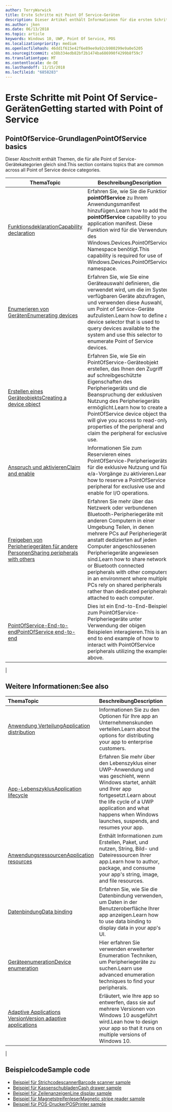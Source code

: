```yaml
---
author: TerryWarwick
title: Erste Schritte mit Point Of Service-Geräten
description: Dieser Artikel enthält Informationen für die ersten Schritte mit PointOfService-UWP-Apps.
ms.author: jken
ms.date: 06/13/2018
ms.topic: article
keywords: Windows 10, UWP, Point Of Service, POS
ms.localizationpriority: medium
ms.openlocfilehash: 46dd1f615e42f6e89ee9a92cb980299e9a0e5205
ms.sourcegitcommit: e38b334edb82bf2b1474ba686990f4299b8f59c7
ms.translationtype: MT
ms.contentlocale: de-DE
ms.lasthandoff: 11/15/2018
ms.locfileid: "6858283"
---
```

# <a name="getting-started-with-point-of-service"></a><span data-ttu-id="76c23-104">Erste Schritte mit Point Of Service-Geräten</span><span class="sxs-lookup"><span data-stu-id="76c23-104">Getting started with Point of Service</span></span>

## <a name="pointofservice-basics"></a><span data-ttu-id="76c23-105">PointOfService-Grundlagen</span><span class="sxs-lookup"><span data-stu-id="76c23-105">PointOfService basics</span></span>

<span data-ttu-id="76c23-106">Dieser Abschnitt enthält Themen, die für alle Point of Service-Gerätekategorien gleich sind.</span><span class="sxs-lookup"><span data-stu-id="76c23-106">This section contains topics that are common across all Point of Service device categories.</span></span>

|<span data-ttu-id="76c23-107">Thema</span><span class="sxs-lookup"><span data-stu-id="76c23-107">Topic</span></span> |<span data-ttu-id="76c23-108">Beschreibung</span><span class="sxs-lookup"><span data-stu-id="76c23-108">Description</span></span> |
|------|------------|
| [<span data-ttu-id="76c23-109">Funktionsdeklaration</span><span class="sxs-lookup"><span data-stu-id="76c23-109">Capability declaration</span></span>](pos-basics-capability.md)      | <span data-ttu-id="76c23-110">Erfahren Sie, wie Sie die Funktion **pointOfService** zu Ihrem Anwendungsmanifest hinzufügen.</span><span class="sxs-lookup"><span data-stu-id="76c23-110">Learn how to add the **pointOfService** capability to your application manifest.</span></span>  <span data-ttu-id="76c23-111">Diese Funktion wird für die Verwendung des Windows.Devices.PointOfService-Namespace benötigt.</span><span class="sxs-lookup"><span data-stu-id="76c23-111">This capability is required for use of Windows.Devices.PointOfService namespace.</span></span>  |
| [<span data-ttu-id="76c23-112">Enumerieren von Geräten</span><span class="sxs-lookup"><span data-stu-id="76c23-112">Enumerating devices</span></span>](pos-basics-enumerating.md)        | <span data-ttu-id="76c23-113">Erfahren Sie, wie Sie eine Geräteauswahl definieren, die verwendet wird, um die im System verfügbaren Geräte abzufragen, und verwenden diese Auswahl, um Point of Service-Geräte aufzulisten.</span><span class="sxs-lookup"><span data-stu-id="76c23-113">Learn how to define a device selector that is used to query devices available to the system and use this selector to enumerate Point of Service devices.</span></span>  |
| [<span data-ttu-id="76c23-114">Erstellen eines Geräteobjekts</span><span class="sxs-lookup"><span data-stu-id="76c23-114">Creating a device object</span></span>](pos-basics-deviceobject.md)  | <span data-ttu-id="76c23-115">Erfahren Sie, wie Sie ein PointOfService-Geräteobjekt erstellen, das Ihnen den Zugriff auf schreibgeschützte Eigenschaften des Peripheriegeräts und die Beanspruchung der exklusiven Nutzung des Peripheriegeräts ermöglicht.</span><span class="sxs-lookup"><span data-stu-id="76c23-115">Learn how to create a PointOfService device object that will give you access to read-only properties of the peripheral and claim the peripheral for exclusive use.</span></span> |
| [<span data-ttu-id="76c23-116">Anspruch und aktivieren</span><span class="sxs-lookup"><span data-stu-id="76c23-116">Claim and enable</span></span> ](pos-basics-claim.md)  | <span data-ttu-id="76c23-117">Informationen Sie zum Reservieren eines PointOfService-Peripheriegeräts für die exklusive Nutzung und für e/a-Vorgänge zu aktivieren.</span><span class="sxs-lookup"><span data-stu-id="76c23-117">Learn how to reserve a PointOfService peripheral for exclusive use and enable for I/O operations.</span></span>  |
| [<span data-ttu-id="76c23-118">Freigeben von Peripheriegeräten für andere Personen</span><span class="sxs-lookup"><span data-stu-id="76c23-118">Sharing peripherals with others</span></span>](pos-basics-sharing.md) | <span data-ttu-id="76c23-119">Erfahren Sie mehr über das Netzwerk oder verbundenen Bluetooth-Peripheriegeräte mit anderen Computern in einer Umgebung Teilen, in denen mehrere PCs auf Peripheriegeräte anstatt dedizierten auf jeden Computer angeschlossenen Peripheriegeräte angewiesen sind.</span><span class="sxs-lookup"><span data-stu-id="76c23-119">Learn how to share network or Bluetooth connected peripherals with other computers in an environment where multiple PCs rely on shared peripherals rather than dedicated peripherals attached to each computer.</span></span>
| [<span data-ttu-id="76c23-120">PointOfService-End-to-end</span><span class="sxs-lookup"><span data-stu-id="76c23-120">PointOfService end-to-end</span></span>](pos-get-started.md)  | <span data-ttu-id="76c23-121">Dies ist ein End-to-End-Beispiel zum PointOfService-Peripheriegeräte unter Verwendung der obigen Beispielen interagieren.</span><span class="sxs-lookup"><span data-stu-id="76c23-121">This is an end to end example of how to interact with PointOfService peripherals utilizing the examples above.</span></span> |
|

## <a name="see-also"></a><span data-ttu-id="76c23-122">Weitere Informationen:</span><span class="sxs-lookup"><span data-stu-id="76c23-122">See also</span></span>

| <span data-ttu-id="76c23-123">Thema</span><span class="sxs-lookup"><span data-stu-id="76c23-123">Topic</span></span>   | <span data-ttu-id="76c23-124">Beschreibung</span><span class="sxs-lookup"><span data-stu-id="76c23-124">Description</span></span> |
|:--------|:------------|
| [<span data-ttu-id="76c23-125">Anwendung Verteilung</span><span class="sxs-lookup"><span data-stu-id="76c23-125">Application distribution</span></span>](../publish/distribute-lob-apps-to-enterprises.md) | <span data-ttu-id="76c23-126">Informationen Sie zu den Optionen für Ihre app an Unternehmenskunden verteilen.</span><span class="sxs-lookup"><span data-stu-id="76c23-126">Learn about the options for distributing your app to enterprise customers.</span></span> |
| [<span data-ttu-id="76c23-127">App-Lebenszyklus</span><span class="sxs-lookup"><span data-stu-id="76c23-127">Application lifecycle</span></span>](../launch-resume/app-lifecycle.md) | <span data-ttu-id="76c23-128">Erfahren Sie mehr über den Lebenszyklus einer UWP-Anwendung und was geschieht, wenn Windows startet, anhält und Ihrer app fortgesetzt.</span><span class="sxs-lookup"><span data-stu-id="76c23-128">Learn about the life cycle of a UWP application and what happens when Windows launches, suspends, and resumes your app.</span></span> |
| [<span data-ttu-id="76c23-129">Anwendungsressourcen</span><span class="sxs-lookup"><span data-stu-id="76c23-129">Application resources</span></span>](../app-resources/index.md) | <span data-ttu-id="76c23-130">Enthält Informationen zum Erstellen, Paket, und nutzen, String, Bild- und Dateiressourcen Ihrer app.</span><span class="sxs-lookup"><span data-stu-id="76c23-130">Learn how to author, package, and consume your app's string, image, and file resources.</span></span> |
| [<span data-ttu-id="76c23-131">Datenbindung</span><span class="sxs-lookup"><span data-stu-id="76c23-131">Data binding</span></span>](../data-binding/index.md) | <span data-ttu-id="76c23-132">Erfahren Sie, wie Sie die Datenbindung verwenden, um Daten in der Benutzeroberfläche Ihrer app anzeigen.</span><span class="sxs-lookup"><span data-stu-id="76c23-132">Learn how to use data binding to display data in your app's UI.</span></span> |
| [<span data-ttu-id="76c23-133">Geräteenumeration</span><span class="sxs-lookup"><span data-stu-id="76c23-133">Device enumeration</span></span>](enumerate-devices.md) | <span data-ttu-id="76c23-134">Hier erfahren Sie verwenden erweiterter Enumeration Techniken, um Peripheriegeräte zu suchen.</span><span class="sxs-lookup"><span data-stu-id="76c23-134">Learn use advanced enumeration techniques to find your peripherals.</span></span>|
| [<span data-ttu-id="76c23-135">Adaptive Applications Version</span><span class="sxs-lookup"><span data-stu-id="76c23-135">Version adaptive applications</span></span>](../debug-test-perf/version-adaptive-apps.md) | <span data-ttu-id="76c23-136">Erläutert, wie Ihre app so entwerfen, dass sie auf mehrere Versionen von Windows 10 ausgeführt wird.</span><span class="sxs-lookup"><span data-stu-id="76c23-136">Lean how to design your app so that it runs on multiple versions of Windows 10.</span></span>|
|


## <a name="sample-code"></a><span data-ttu-id="76c23-137">Beispielcode</span><span class="sxs-lookup"><span data-stu-id="76c23-137">Sample code</span></span>
+ [<span data-ttu-id="76c23-138">Beispiel für Strichcodescanner</span><span class="sxs-lookup"><span data-stu-id="76c23-138">Barcode scanner sample</span></span>](https://github.com/Microsoft/Windows-universal-samples/tree/master/Samples/BarcodeScanner)
+ [<span data-ttu-id="76c23-139">Beispiel für Kassenschubladen</span><span class="sxs-lookup"><span data-stu-id="76c23-139">Cash drawer sample</span></span>]( https://github.com/Microsoft/Windows-universal-samples/tree/master/Samples/CashDrawer)
+ [<span data-ttu-id="76c23-140">Beispiel für Zeilenanzeigen</span><span class="sxs-lookup"><span data-stu-id="76c23-140">Line display sample</span></span>](https://github.com/Microsoft/Windows-universal-samples/tree/master/Samples/LineDisplay)
+ [<span data-ttu-id="76c23-141">Beispiel für Magnetstreifenleser</span><span class="sxs-lookup"><span data-stu-id="76c23-141">Magnetic stripe reader sample</span></span>](https://github.com/Microsoft/Windows-universal-samples/tree/master/Samples/MagneticStripeReader)
+ [<span data-ttu-id="76c23-142">Beispiel für POS-Drucker</span><span class="sxs-lookup"><span data-stu-id="76c23-142">POSPrinter sample</span></span>](https://github.com/Microsoft/Windows-universal-samples/tree/master/Samples/PosPrinter)

